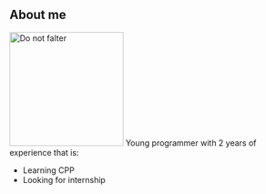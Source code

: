 ## About me

<img src="https://pbs.twimg.com/media/GJsUtIlWcAAHG3-?format=jpg&name=large" alt="Do not falter" width="200" />
Young programmer with 2 years of experience that is:

- Learning CPP
- Looking for internship
